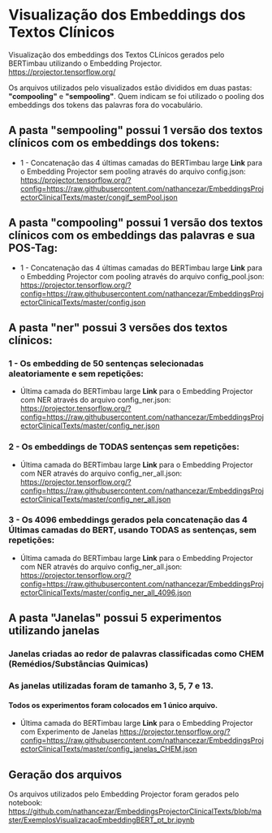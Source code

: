 # Visualização dos Embeddings dos Textos Clínicos

Visualização dos embeddings dos Textos CLínicos gerados pelo BERTimbau utilizando o Embedding Projector.
https://projector.tensorflow.org/

Os arquivos utilizados pelo visualizados estão divididos em duas pastas: **"compooling"** e **"sempooling"**. Quem indicam se foi utilizado o pooling dos embeddings dos tokens das palavras fora do vocabulário.

## A pasta **"sempooling"** possui 1 versão dos textos clínicos com os embeddings dos tokens:
- 1 - Concatenação das 4 últimas camadas do BERTimbau large
**Link** para o Embedding Projector sem pooling através do arquivo config.json:
https://projector.tensorflow.org/?config=https://raw.githubusercontent.com/nathancezar/EmbeddingsProjectorClinicalTexts/master/congif_semPool.json

## A pasta **"compooling"** possui 1 versão dos textos clínicos com os embeddings das palavras e sua POS-Tag:
- 1 - Concatenação das 4 últimas camadas do BERTimbau large
**Link** para o Embedding Projector com pooling através do arquivo config_pool.json:
https://projector.tensorflow.org/?config=https://raw.githubusercontent.com/nathancezar/EmbeddingsProjectorClinicalTexts/master/config.json

## A pasta **"ner"** possui 3 versões dos textos clínicos:
### 1 - Os embedding de 50 sentenças selecionadas aleatoriamente e sem repetições:
 - Última camada do BERTimbau large
**Link** para o Embedding Projector com NER através do arquivo config_ner.json:
https://projector.tensorflow.org/?config=https://raw.githubusercontent.com/nathancezar/EmbeddingsProjectorClinicalTexts/master/config_ner.json

### 2 - Os embeddings de TODAS sentenças sem repetições:
 - Última camada do BERTimbau large
**Link** para o Embedding Projector com NER através do arquivo config_ner_all.json:
https://projector.tensorflow.org/?config=https://raw.githubusercontent.com/nathancezar/EmbeddingsProjectorClinicalTexts/master/config_ner_all.json

### 3 - Os 4096 embeddings gerados pela concatenação das 4 Últimas camadas do BERT, usando TODAS as sentenças, sem repetições:
 - Última camada do BERTimbau large
**Link** para o Embedding Projector com NER através do arquivo config_ner_all.json:
https://projector.tensorflow.org/?config=https://raw.githubusercontent.com/nathancezar/EmbeddingsProjectorClinicalTexts/master/config_ner_all_4096.json

## A pasta **"Janelas"** possui 5 experimentos utilizando janelas
### Janelas criadas ao redor de palavras classificadas como CHEM (Remédios/Substâncias Quimicas)
### As janelas utilizadas foram de tamanho 3, 5, 7 e 13.
#### Todos os experimentos foram colocados em 1 único arquivo.
  - Última camada do BERTimbau large
**Link** para o Embedding Projector com Experimento de Janelas
https://projector.tensorflow.org/?config=https://raw.githubusercontent.com/nathancezar/EmbeddingsProjectorClinicalTexts/master/config_janelas_CHEM.json


## Geração dos arquivos

Os arquivos utilizados pelo Embedding Projector foram gerados pelo notebook: https://github.com/nathancezar/EmbeddingsProjectorClinicalTexts/blob/master/ExemplosVisualizacaoEmbeddingBERT_pt_br.ipynb